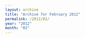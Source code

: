 ```yaml
---
layout: archive
title: "Archive for February 2012"
permalink: /2012/02/
year: "2012"
month: "02"
---
```

